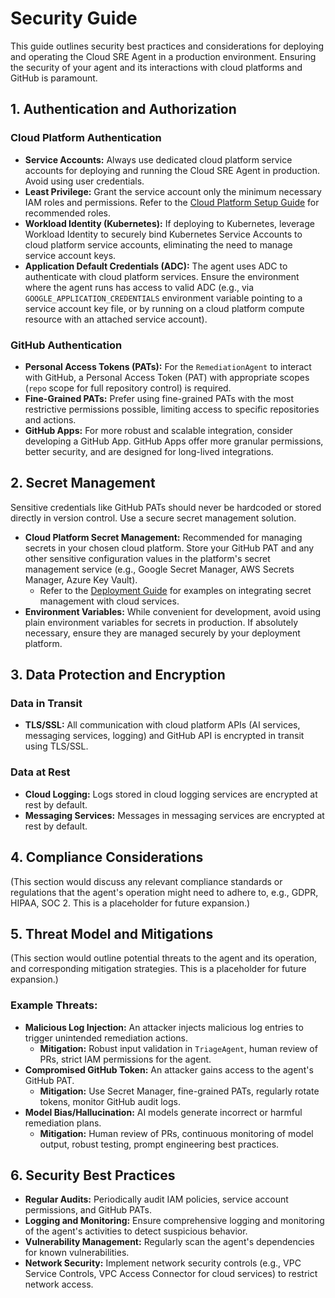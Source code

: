 # Security Guide

This guide outlines security best practices and considerations for deploying and operating the Cloud SRE Agent in a production environment. Ensuring the security of your agent and its interactions with cloud platforms and GitHub is paramount.

## 1. Authentication and Authorization

### Cloud Platform Authentication

*   **Service Accounts:** Always use dedicated cloud platform service accounts for deploying and running the Cloud SRE Agent in production. Avoid using user credentials.
*   **Least Privilege:** Grant the service account only the minimum necessary IAM roles and permissions. Refer to the [Cloud Platform Setup Guide](CLOUD_SETUP.md) for recommended roles.
*   **Workload Identity (Kubernetes):** If deploying to Kubernetes, leverage Workload Identity to securely bind Kubernetes Service Accounts to cloud platform service accounts, eliminating the need to manage service account keys.
*   **Application Default Credentials (ADC):** The agent uses ADC to authenticate with cloud platform services. Ensure the environment where the agent runs has access to valid ADC (e.g., via `GOOGLE_APPLICATION_CREDENTIALS` environment variable pointing to a service account key file, or by running on a cloud platform compute resource with an attached service account).

### GitHub Authentication

*   **Personal Access Tokens (PATs):** For the `RemediationAgent` to interact with GitHub, a Personal Access Token (PAT) with appropriate scopes (`repo` scope for full repository control) is required.
*   **Fine-Grained PATs:** Prefer using fine-grained PATs with the most restrictive permissions possible, limiting access to specific repositories and actions.
*   **GitHub Apps:** For more robust and scalable integration, consider developing a GitHub App. GitHub Apps offer more granular permissions, better security, and are designed for long-lived integrations.

## 2. Secret Management

Sensitive credentials like GitHub PATs should never be hardcoded or stored directly in version control. Use a secure secret management solution.

*   **Cloud Platform Secret Management:** Recommended for managing secrets in your chosen cloud platform. Store your GitHub PAT and any other sensitive configuration values in the platform's secret management service (e.g., Google Secret Manager, AWS Secrets Manager, Azure Key Vault).
    *   Refer to the [Deployment Guide](DEPLOYMENT.md) for examples on integrating secret management with cloud services.
*   **Environment Variables:** While convenient for development, avoid using plain environment variables for secrets in production. If absolutely necessary, ensure they are managed securely by your deployment platform.

## 3. Data Protection and Encryption

### Data in Transit

*   **TLS/SSL:** All communication with cloud platform APIs (AI services, messaging services, logging) and GitHub API is encrypted in transit using TLS/SSL.

### Data at Rest

*   **Cloud Logging:** Logs stored in cloud logging services are encrypted at rest by default.
*   **Messaging Services:** Messages in messaging services are encrypted at rest by default.

## 4. Compliance Considerations

(This section would discuss any relevant compliance standards or regulations that the agent's operation might need to adhere to, e.g., GDPR, HIPAA, SOC 2. This is a placeholder for future expansion.)

## 5. Threat Model and Mitigations

(This section would outline potential threats to the agent and its operation, and corresponding mitigation strategies. This is a placeholder for future expansion.)

### Example Threats:

*   **Malicious Log Injection:** An attacker injects malicious log entries to trigger unintended remediation actions.
    *   **Mitigation:** Robust input validation in `TriageAgent`, human review of PRs, strict IAM permissions for the agent.
*   **Compromised GitHub Token:** An attacker gains access to the agent's GitHub PAT.
    *   **Mitigation:** Use Secret Manager, fine-grained PATs, regularly rotate tokens, monitor GitHub audit logs.
*   **Model Bias/Hallucination:** AI models generate incorrect or harmful remediation plans.
    *   **Mitigation:** Human review of PRs, continuous monitoring of model output, robust testing, prompt engineering best practices.

## 6. Security Best Practices

*   **Regular Audits:** Periodically audit IAM policies, service account permissions, and GitHub PATs.
*   **Logging and Monitoring:** Ensure comprehensive logging and monitoring of the agent's activities to detect suspicious behavior.
*   **Vulnerability Management:** Regularly scan the agent's dependencies for known vulnerabilities.
*   **Network Security:** Implement network security controls (e.g., VPC Service Controls, VPC Access Connector for cloud services) to restrict network access.
